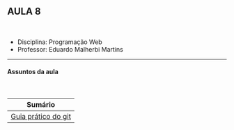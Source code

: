 ## AULA 8

<br />

- Disciplina: Programação Web
- Professor: Eduardo Malherbi Martins

---

#### Assuntos da aula

<br />

| Sumário                                                               |
| --------------------------------------------------------------------- |
| [Guia prático do git](https://github.com/emalherbi/git-descomplicado) |
